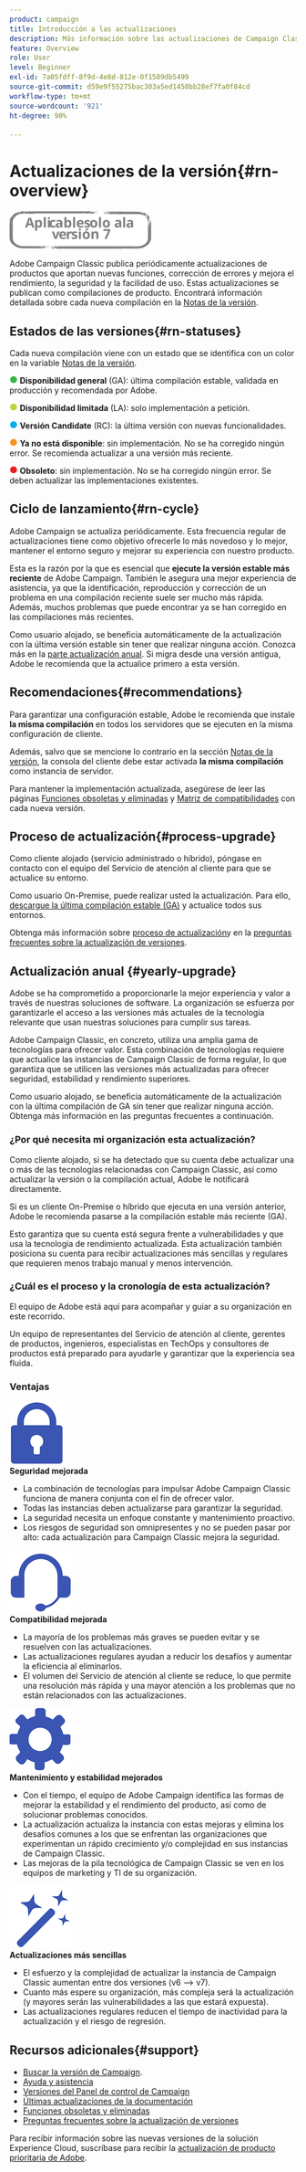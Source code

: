 ```yaml
---
product: campaign
title: Introducción a las actualizaciones
description: Más información sobre las actualizaciones de Campaign Classic
feature: Overview
role: User
level: Beginner
exl-id: 7a05fdff-8f9d-4e8d-812e-0f1509db5499
source-git-commit: d59e9f55275bac303a5ed1450bb28ef7fa0f84cd
workflow-type: tm+mt
source-wordcount: '921'
ht-degree: 90%

---
```


# Actualizaciones de la versión{#rn-overview}

![](../../assets/v7-only.svg)

Adobe Campaign Classic publica periódicamente actualizaciones de productos que aportan nuevas funciones, corrección de errores y mejora el rendimiento, la seguridad y la facilidad de uso. Estas actualizaciones se publican como compilaciones de producto. Encontrará información detallada sobre cada nueva compilación en la [Notas de la versión](latest-release.md).

## Estados de las versiones{#rn-statuses}

Cada nueva compilación viene con un estado que se identifica con un color en la variable [Notas de la versión](latest-release.md).

![](assets/do-not-localize/green3.png) **Disponibilidad general** (GA): última compilación estable, validada en producción y recomendada por Adobe.

![](assets/do-not-localize/limited3.png) **Disponibilidad limitada** (LA): solo implementación a petición.

![](assets/do-not-localize/blue3.png) **Versión Candidate** (RC): la última versión con nuevas funcionalidades.

![](assets/do-not-localize/orange3.png) **Ya no está disponible**: sin implementación. No se ha corregido ningún error. Se recomienda actualizar a una versión más reciente.

![](assets/do-not-localize/red3.png) **Obsoleto**: sin implementación. No se ha corregido ningún error. Se deben actualizar las implementaciones existentes.

## Ciclo de lanzamiento{#rn-cycle}

Adobe Campaign se actualiza periódicamente. Esta frecuencia regular de actualizaciones tiene como objetivo ofrecerle lo más novedoso y lo mejor, mantener el entorno seguro y mejorar su experiencia con nuestro producto.

Esta es la razón por la que es esencial que **ejecute la versión estable más reciente** de Adobe Campaign. También le asegura una mejor experiencia de asistencia, ya que la identificación, reproducción y corrección de un problema en una compilación reciente suele ser mucho más rápida. Además, muchos problemas que puede encontrar ya se han corregido en las compilaciones más recientes.

Como usuario alojado, se beneficia automáticamente de la actualización con la última versión estable sin tener que realizar ninguna acción. Conozca más en la [parte actualización anual](#yearly-upgrade). Si migra desde una versión antigua, Adobe le recomienda que la actualice primero a esta versión.

## Recomendaciones{#recommendations}

Para garantizar una configuración estable, Adobe le recomienda que instale **la misma compilación** en todos los servidores que se ejecuten en la misma configuración de cliente.

Además, salvo que se mencione lo contrario en la sección [Notas de la versión](latest-release.md), la consola del cliente debe estar activada **la misma compilación** como instancia de servidor.

Para mantener la implementación actualizada, asegúrese de leer las páginas [Funciones obsoletas y eliminadas](../../rn/using/deprecated-features.md) y [Matriz de compatibilidades](../../rn/using/compatibility-matrix.md) con cada nueva versión.

## Proceso de actualización{#process-upgrade}

Como cliente alojado (servicio administrado o híbrido), póngase en contacto con el equipo del Servicio de atención al cliente para que se actualice su entorno.

Como usuario On-Premise, puede realizar usted la actualización. Para ello, [descargue la última compilación estable (GA)](https://experience.adobe.com/#/downloads/content/software-distribution/en/campaign.html) y actualice todos sus entornos.

Obtenga más información sobre [proceso de actualización](../../production/using/build-upgrade.md)y en la [preguntas frecuentes sobre la actualización de versiones](../../platform/using/faq-build-upgrade.md).

## Actualización anual {#yearly-upgrade}

Adobe se ha comprometido a proporcionarle la mejor experiencia y valor a través de nuestras soluciones de software. La organización se esfuerza por garantizarle el acceso a las versiones más actuales de la tecnología relevante que usan nuestras soluciones para cumplir sus tareas.

Adobe Campaign Classic, en concreto, utiliza una amplia gama de tecnologías para ofrecer valor. Esta combinación de tecnologías requiere que actualice las instancias de Campaign Classic de forma regular, lo que garantiza que se utilicen las versiones más actualizadas para ofrecer seguridad, estabilidad y rendimiento superiores.

Como usuario alojado, se beneficia automáticamente de la actualización con la última compilación de GA sin tener que realizar ninguna acción. Obtenga más información en las preguntas frecuentes a continuación.

### ¿Por qué necesita mi organización esta actualización?

Como cliente alojado, si se ha detectado que su cuenta debe actualizar una o más de las tecnologías relacionadas con Campaign Classic, así como actualizar la versión o la compilación actual, Adobe le notificará directamente.

Si es un cliente On-Premise o híbrido que ejecuta en una versión anterior, Adobe le recomienda pasarse a la compilación estable más reciente (GA).

Esto garantiza que su cuenta está segura frente a vulnerabilidades y que usa la tecnología de rendimiento actualizada. Esta actualización también posiciona su cuenta para recibir actualizaciones más sencillas y regulares que requieren menos trabajo manual y menos intervención.

### ¿Cuál es el proceso y la cronología de esta actualización?

El equipo de Adobe está aquí para acompañar y guiar a su organización en este recorrido.

Un equipo de representantes del Servicio de atención al cliente, gerentes de productos, ingenieros, especialistas en TechOps y consultores de productos está preparado para ayudarle y garantizar que la experiencia sea fluida.

### Ventajas

<tr>
  <td>
      <img alt="Seguridad" src="assets/do-not-localize/security.png"/>
    <div>
    <strong>Seguridad mejorada</strong>
    </div>
    <ul>
    <li>La combinación de tecnologías para impulsar Adobe Campaign Classic funciona de manera conjunta con el fin de ofrecer valor.</li>
    <li>Todas las instancias deben actualizarse para garantizar la seguridad.</li>
    <li>La seguridad necesita un enfoque constante y mantenimiento proactivo.</li>
    <li>Los riesgos de seguridad son omnipresentes y no se pueden pasar por alto: cada actualización para Campaign Classic mejora la seguridad.</li>
    </ul>
  </td>

<td>
      <img alt="Asistencia técnica" src="assets/do-not-localize/support.png" />
    <div>
    <strong>Compatibilidad mejorada</strong>
    </div>
    <ul>
    <li>La mayoría de los problemas más graves se pueden evitar y se resuelven con las actualizaciones.</li>
    <li>Las actualizaciones regulares ayudan a reducir los desafíos y aumentar la eficiencia al eliminarlos.</li>
    <li>El volumen del Servicio de atención al cliente se reduce, lo que permite una resolución más rápida y una mayor atención a los problemas que no están relacionados con las actualizaciones.</li>
    </ul>
  </td>
</tr>

<tr>
  <td>
      <img alt="Mantenimiento" src="assets/do-not-localize/maintenance.png"/>
    <div>
    <strong>Mantenimiento y estabilidad mejorados</strong>
    </div>
    <ul>
    <li>Con el tiempo, el equipo de Adobe Campaign identifica las formas de mejorar la estabilidad y el rendimiento del producto, así como de solucionar problemas conocidos.</li>
    <li>La actualización actualiza la instancia con estas mejoras y elimina los desafíos comunes a los que se enfrentan las organizaciones que experimentan un rápido crecimiento y/o complejidad en sus instancias de Campaign Classic.</li>
    <li>Las mejoras de la pila tecnológica de Campaign Classic se ven en los equipos de marketing y TI de su organización.</li>
    </ul>
  </td>

<td>
      <img alt="Actualización de compilación" src="assets/do-not-localize/upgrades.png" />
    <div>
    <strong>Actualizaciones más sencillas</strong>
    </a>
    </div>
    <ul>
    <li>El esfuerzo y la complejidad de actualizar la instancia de Campaign Classic aumentan entre dos versiones (v6 —&gt; v7).</li>
    <li>Cuanto más espere su organización, más compleja será la actualización (y mayores serán las vulnerabilidades a las que estará expuesta).</li>
    <li>Las actualizaciones regulares reducen el tiempo de inactividad para la actualización y el riesgo de regresión.</li>
    </ul>
  </td>
</tr>
</table>

## Recursos adicionales{#support}

* [Buscar la versión de Campaign](../../platform/using/launching-adobe-campaign.md#getting-your-campaign-version).
* [Ayuda y asistencia](../../support.md)
* [Versiones del Panel de control de Campaign](https://experienceleague.adobe.com/docs/control-panel/using/release-notes.html?lang=es)
* [Últimas actualizaciones de la documentación](../../rn/using/documentation-updates.md)
* [Funciones obsoletas y eliminadas](../../rn/using/deprecated-features.md)
* [Preguntas frecuentes sobre la actualización de versiones](../../platform/using/faq-build-upgrade.md)

Para recibir información sobre las nuevas versiones de la solución Experience Cloud, suscríbase para recibir la [actualización de producto prioritaria de Adobe](https://www.adobe.com/es/subscription/priority-product-update.html).
